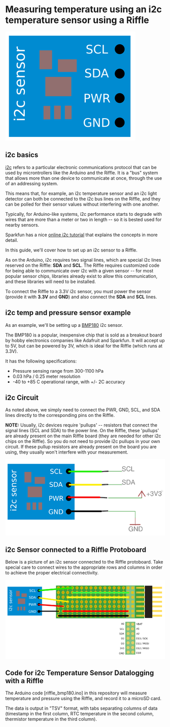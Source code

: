 # Measuring temperature using an i2c temperature sensor using a Riffle

<img src="pics/i2c_bare.png">

## i2c basics

[i2c](https://en.wikipedia.org/wiki/I%C2%B2C) refers to a particular electronic communications protocol that can be used by microntrollers like the Arduino and the Riffle.  It is a "bus" system that allows more than one device to communicate at once, through the use of an addressing system.  

This means that, for example, an i2c temperature sensor and an i2c light detector can both be connected to the i2c bus lines on the Riffle, and they can be polled for their sensor values without interfering with one another.

Typically, for Arduino-like systems, i2c performance starts to degrade with wires that are more than a meter or two in length -- so it is bested used for nearby sensors.

Sparkfun has a nice [online i2c tutorial](https://learn.sparkfun.com/tutorials/i2c) that explains the concepts in more detail.

In this guide, we'll cover how to set up an i2c sensor to a Riffle.  

As on the Arduino, i2c requires two signal lines, which are special i2c lines reserved on the Riffle: **SDA** and **SCL**.  The Riffle requires customized code for being able to communicate over i2c with a given sensor -- for most popular sensor chips, libraries already exist to allow this communication, and these libraries will need to be installed.

To connect the Riffle to a 3.3V i2c sensor, you must power the sensor (provide it with **3.3V** and **GND**) and also connect the **SDA** and **SCL** lines.

## i2c temp and pressure sensor example

As an example, we'll be setting up a [BMP180](https://cdn-shop.adafruit.com/datasheets/BST-BMP180-DS000-09.pdf) i2c sensor.  

The BMP180 is a popular, inexpensive chip that is sold as a breakout board by hobby electronics companies like Adafruit and Sparkfun.  It will accept up to 5V, but can be powered by 3V, which is ideal for the Riffle (which runs at 3.3V).

It has the following specifications:

- Pressure sensing range from 300-1100 hPa
- 0.03 hPa / 0.25 meter resolution
- -40 to +85 C operational range, with +/- 2C accuracy

## i2c Circuit

As noted above, we simply need to connect the PWR, GND, SCL, and SDA lines directly to the corresponding pins on the Riffle.

**NOTE:**  Usually, i2c devices require 'pullups' -- resistors that connect the signal lines (SCL and SDA) to the power line.  On the Riffle, these 'pullups' are already present on the main Riffle board (they are needed for other i2c chips on the Riffle).  So you do not need to provide i2c pullups in your own circuit.  If these pullup resistors are already present on the board you are using, they usually won't interfere with your measurement.  

<img src="pics/i2c_schem_graphic.png">

## i2c Sensor connected to a Riffle Protoboard

Below is a picture of an i2c sensor connected to the Riffle protoboard.  Take special care to connect wires to the appropriate rows and columns in order to achieve the proper electrical connectivity. 

<img src="pics/i2c_proto.png">

## Code for i2c Temperature Sensor Datalogging with a Riffle

The Arduino code [riffle_bmp180.ino] in this repository will measure temperature and pressure using the Riffle, and record it to a microSD card. 

The data is output in "TSV" format, with tabs separating columns of data (timestamp in the first column, RTC temperature in the second column, thermistor temperature in the third column).



